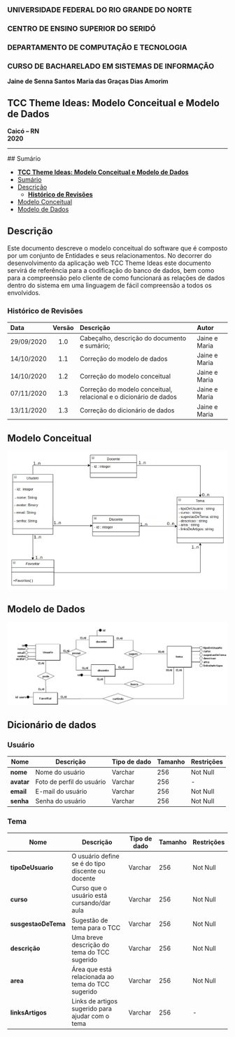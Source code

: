 ### **UNIVERSIDADE FEDERAL DO RIO GRANDE DO NORTE**

### **CENTRO DE ENSINO SUPERIOR DO SERIDÓ**

### **DEPARTAMENTO DE COMPUTAÇÃO E TECNOLOGIA**

### **CURSO DE BACHARELADO EM SISTEMAS DE INFORMAÇÃO**

**Jaine de Senna Santos**
**Maria das Graças Dias Amorim**

## **TCC Theme Ideas: Modelo Conceitual e Modelo de Dados**

**Caicó – RN**  
**2020**

---
<div id='sumario'/>
## Sumário

- [**TCC Theme Ideas: Modelo Conceitual e Modelo de Dados**](#tcc-theme-ideas-modelo-conceitual-e-modelo-de-dados)
- [Sumário](#sumário)
- [Descrição](#descrição)
  - [**Histórico de Revisões**](#histórico-de-revisões)
- [Modelo Conceitual](#modelo-conceitual)
- [Modelo de Dados](#modelo-de-dados)

<div id='descricao'/>

## Descrição

Este documento descreve o modelo conceitual do software que é composto por um conjunto de Entidades e seus relacionamentos. No decorrer do desenvolvimento da aplicação web TCC Theme Ideas este documento servirá de referência para a codificação do banco de dados, bem como para a compreensão pelo cliente de como funcionará as relações de dados dentro do sistema em uma linguagem de fácil compreensão a todos os envolvidos.

<div id='revisoes'/>

### **Histórico de Revisões**

| Data       | Versão | Descrição                                                              | Autor                           |
| :--------- | :----: | :--------------------------------------------------------------------- | :------------------------------ |
| 29/09/2020 |  1.0   | Cabeçalho, descrição do documento e sumário;  | Jaine e Maria |
|14/10/2020| 1.1 | Correção do modelo de dados | Jaine e Maria |
|14/10/2020 | 1.2 | Correção do modelo conceitual | Jaine e Maria |
|07/11/2020 | 1.3 | Correção do modelo conceitual, relacional e o dicionário de dados | Jaine e Maria |
|13/11/2020 | 1.3 | Correção do dicionário de dados| Jaine e Maria |

<div id ='conceitual' />

## Modelo Conceitual

![Modelo Conceitual](/img/modeloConceitual.png)

## Modelo de Dados

![Modelo de dados](/img/modeloRelacional.png)
                            
## Dicionário de dados
### Usuário

| Nome | Descrição | Tipo de dado | Tamanho | Restrições |
|------|-----------|--------------|---------|------------|
|**nome**|Nome do usuário|Varchar|256|Not Null|
|**avatar**|Foto de perfil do usuário|Varchar|256|-|
|**email**|E-mail do usuário|Varchar|256|Not Null|
|**senha**|Senha do usuário|Varchar|256|Not Null|

### Tema

| Nome | Descrição | Tipo de dado | Tamanho | Restrições |
|------|-----------|--------------|---------|------------|
|**tipoDeUsuario**| O usuário define se é do tipo discente ou docente| Varchar | 256 | Not Null|
|**curso**|Curso que o usuário está cursando/dar aula|Varchar|256|Not Null|
|**susgestaoDeTema**|Sugestão de tema para o TCC|Varchar|256|Not Null|
|**descrição**|Uma breve descrição do tema do TCC sugerido|Varchar|256|Not Null|
|**area**|Área que está relacionada ao tema do TCC sugerido|Varchar|256|Not Null|
|**linksArtigos**|Links de artigos sugerido para ajudar com o tema|Varchar|256|-|

